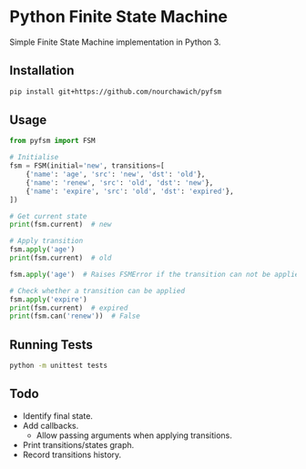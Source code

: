 # Python Finite State Machine

Simple Finite State Machine implementation in Python 3. 


## Installation

```bash
pip install git+https://github.com/nourchawich/pyfsm
```

## Usage

```python
from pyfsm import FSM

# Initialise
fsm = FSM(initial='new', transitions=[
    {'name': 'age', 'src': 'new', 'dst': 'old'},
    {'name': 'renew', 'src': 'old', 'dst': 'new'},
    {'name': 'expire', 'src': 'old', 'dst': 'expired'},
])

# Get current state
print(fsm.current)  # new

# Apply transition
fsm.apply('age')
print(fsm.current)  # old

fsm.apply('age')  # Raises FSMError if the transition can not be applied

# Check whether a transition can be applied
fsm.apply('expire')
print(fsm.current)  # expired
print(fsm.can('renew'))  # False
```

## Running Tests

```bash
python -m unittest tests
```


## Todo

* Identify final state.
* Add callbacks.
  * Allow passing arguments when applying transitions.
* Print transitions/states graph.
* Record transitions history.
